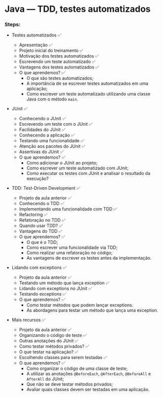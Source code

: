 # Java — TDD, testes automatizados

### Steps:

- Testes automatizados ✅
  - Apresentação ✅
  - Projeto inicial do treinamento ✅
  - Motivação dos testes automatizados ✅
  - Escrevendo um teste automatizado ✅
  - Vantagens dos testes automatizados ✅
  - O que aprendemos? ✅
    - O que são testes automatizados;
    - A importância de se escrever testes automatizados em uma aplicação;
    - Como escrever um teste automatizado utilizando uma classe Java com o método `main`.

- JUnit ✅
  - Conhecendo o JUnit ✅
  - Escrevendo um teste com o JUnit ✅
  - Facilidades do JUnit ✅
  - Conhecendo a aplicação ✅
  - Testando uma funcionalidade ✅
  - Atenção aos pacotes do JUnit ✅
  - Assertivas do JUnit ✅
  - O que aprendemos? ✅
    - Como adicionar o JUnit ao projeto;
    - Como escrever um teste automatizado com JUnit;
    - Como executar os testes com JUnit e analisar o resultado da execução?

- TDD: Test-Driven Development ✅
  - Projeto da aula anterior ✅
  - Conhecendo o TDD ✅
  - Implementando uma funcionalidade com TDD ✅
  - Refactoring ✅
  - Refatoração no TDD ✅
  - Quando usar TDD? ✅
  - Vantagens do TDD ✅
  - O que aprendemos? ✅
    - O que é o TDD;
    - Como escrever uma funcionalidade via TDD;
    - Como realizar uma refatoração no código;
    - As vantagens de escrever os testes antes da implementação.

- Lidando com exceptions ✅
  - Projeto da aula anterior ✅
  - Testando um método que lança exception ✅
  - Lidando com exceptions no JUnit ✅
  - Testando exceptions ✅
  - O que aprendemos? ✅
    - Como testar métodos que podem lançar exceptions.
    - As abordagens para testar um método que lança uma exception.

- Mais recursos ✅
  - Projeto da aula anterior ✅
  - Organizando o código de teste ✅
  - Outras anotações do JUnit ✅
  - Como testar métodos privados? ✅
  - O que testar na aplicação? ✅
  - Escolhendo classes para serem testadas ✅
  - O que aprendemos? ✅
    - Como organizar o código de uma classe de teste;
    - A utilizar as anotações `@BeforeEach`, `@AfterEach`, `@BeforeAll` e `AfterAll` do JUnit;
    - Que não se deve testar métodos privados;
    - Avaliar quais classes devem ser testadas em uma aplicação.
